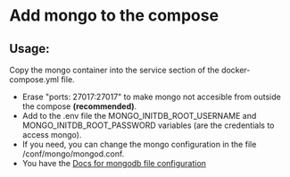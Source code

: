 # Add mongo to the compose

## Usage:

Copy the mongo container into the service section of the docker-compose.yml file.

- Erase "ports: 27017:27017" to make mongo not accesible from outside the compose **(recommended)**.
- Add to the .env file the MONGO_INITDB_ROOT_USERNAME and MONGO_INITDB_ROOT_PASSWORD variables (are the credentials to access mongo).
- If you need, you can change the mongo configuration in the file /conf/mongo/mongod.conf.
- You have the [Docs for mongodb file configuration](https://docs.mongodb.com/manual/reference/configuration-options/)
